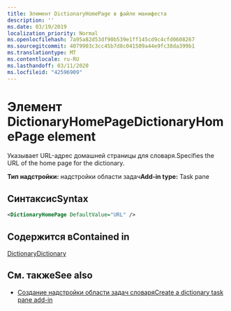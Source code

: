 ```yaml
---
title: Элемент DictionaryHomePage в файле манифеста
description: ''
ms.date: 03/19/2019
localization_priority: Normal
ms.openlocfilehash: 7a95a82d53df90b539e1ff145cd9c4cfd0608267
ms.sourcegitcommit: 4079903c3cc45b7d8c041509a44e9fc38da399b1
ms.translationtype: MT
ms.contentlocale: ru-RU
ms.lasthandoff: 03/11/2020
ms.locfileid: "42596909"
---
```

# <a name="dictionaryhomepage-element"></a><span data-ttu-id="0dd6a-102">Элемент DictionaryHomePage</span><span class="sxs-lookup"><span data-stu-id="0dd6a-102">DictionaryHomePage element</span></span>

<span data-ttu-id="0dd6a-103">Указывает URL-адрес домашней страницы для словаря.</span><span class="sxs-lookup"><span data-stu-id="0dd6a-103">Specifies the URL of the home page for the dictionary.</span></span>

<span data-ttu-id="0dd6a-104">**Тип надстройки:** надстройки области задач</span><span class="sxs-lookup"><span data-stu-id="0dd6a-104">**Add-in type:** Task pane</span></span>

## <a name="syntax"></a><span data-ttu-id="0dd6a-105">Синтаксис</span><span class="sxs-lookup"><span data-stu-id="0dd6a-105">Syntax</span></span>

```XML
<DictionaryHomePage DefaultValue="URL" />
```

## <a name="contained-in"></a><span data-ttu-id="0dd6a-106">Содержится в</span><span class="sxs-lookup"><span data-stu-id="0dd6a-106">Contained in</span></span>

[<span data-ttu-id="0dd6a-107">Dictionary</span><span class="sxs-lookup"><span data-stu-id="0dd6a-107">Dictionary</span></span>](dictionary.md)

## <a name="see-also"></a><span data-ttu-id="0dd6a-108">См. также</span><span class="sxs-lookup"><span data-stu-id="0dd6a-108">See also</span></span>

- [<span data-ttu-id="0dd6a-109">Создание надстройки области задач словаря</span><span class="sxs-lookup"><span data-stu-id="0dd6a-109">Create a dictionary task pane add-in</span></span>](../../word/dictionary-task-pane-add-ins.md)
